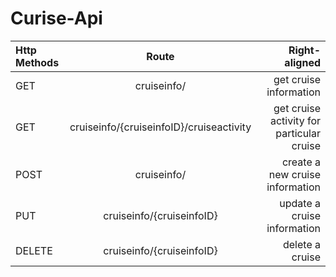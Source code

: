 # Curise-Api




| Http Methods |           Route            | Right-aligned |
| :---         |     :---:                  |          ---: |
| GET          | cruiseinfo/                | get cruise information |
| GET          | cruiseinfo/{cruiseinfoID}/cruiseactivity | get cruise activity for particular cruise |
| POST         | cruiseinfo/                | create a new cruise information |
| PUT          | cruiseinfo/{cruiseinfoID}  | update a cruise information |
| DELETE       | cruiseinfo/{cruiseinfoID}  | delete a cruise |


